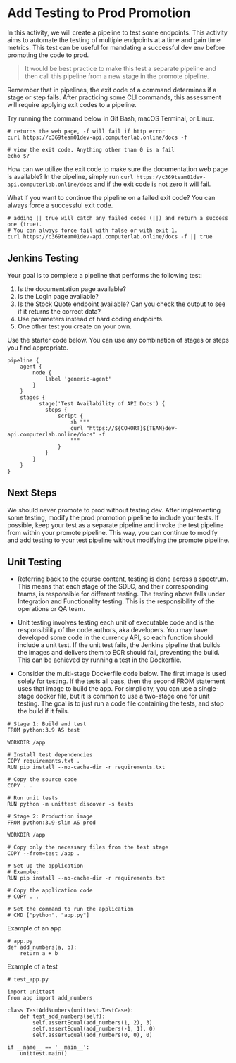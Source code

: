 # Add Testing to Prod Promotion

<p>In this activity, we will create a pipeline to test some endpoints. This activity aims to automate the testing of multiple endpoints at a time and gain time metrics. This test can be useful for mandating a successful dev env before promoting the code to prod.  </p>


> It would be best practice to make this test a separate pipeline and then call this pipeline from a new stage in the promote pipeline.  


<p>Remember that in pipelines, the exit code of a command determines if a stage or step fails. After practicing some CLI commands, this assessment will require applying exit codes to a pipeline.  </p>

<p>Try running the command below in Git Bash, macOS Terminal, or Linux.  </p>

```
# returns the web page, -f will fail if http error
curl https://c369team01dev-api.computerlab.online/docs -f

# view the exit code. Anything other than 0 is a fail
echo $? 
```

How can we utilize the exit code to make sure the documentation web page is available? In the pipeline, simply run `curl https://c369team01dev-api.computerlab.online/docs` and if the exit code is not zero it will fail.  


What if you want to continue the pipeline on a failed exit code? You can always force a successful exit code.  

```
# adding || true will catch any failed codes (||) and return a success one (true). 
# You can always force fail with false or with exit 1. 
curl https://c369team01dev-api.computerlab.online/docs -f || true
```

## Jenkins Testing

Your goal is to complete a pipeline that performs the following test:  

1. Is the documentation page available?
2. Is the Login page available? 
3. Is the Stock Quote endpoint available? Can you check the output to see if it returns the correct data?
4. Use parameters instead of hard coding endpoints.
5. One other test you create on your own.


Use the starter code below. You can use any combination of stages or steps you find appropriate.  

```
pipeline {
    agent {
        node {
            label 'generic-agent'
        }
    }
    stages {
          stage('Test Availability of API Docs') {
            steps {
                script {
                    sh """
                    curl "https://${COHORT}${TEAM}dev-api.computerlab.online/docs" -f
                    """
                }
            }
        }
    }
}
```

## Next Steps
We should never promote to prod without testing dev. After implementing some testing, modify the prod promotion pipeline to include your tests. If possible, keep your test as a separate pipeline and invoke the test pipeline from within your promote pipeline. This way, you can continue to modify and add testing to your test pipeline without modifying the promote pipeline. 

## Unit Testing

- Referring back to the course content, testing is done across a spectrum. This means that each stage of the SDLC, and their corresponding teams, is responsible for different testing. The testing above falls under Integration and Functionality testing. This is the responsibility of the operations or QA team.  


- Unit testing involves testing each unit of executable code and is the responsibility of the code authors, aka developers.
You may have developed some code in the currency API, so each function should include a unit test. If the unit test fails, the Jenkins pipeline that builds the images and delivers them to ECR should fail, preventing the build. This can be achieved by running a test in the Dockerfile.  


- Consider the multi-stage Dockerfile code below. The first image is used solely for testing. If the tests all pass, then the second FROM statement uses that image to build the app. For simplicity, you can use a single-stage docker file, but it is common to use a two-stage one for unit testing. The goal is to just run a code file containing the tests, and stop the build if it fails.  

```
# Stage 1: Build and test
FROM python:3.9 AS test

WORKDIR /app

# Install test dependencies
COPY requirements.txt .
RUN pip install --no-cache-dir -r requirements.txt

# Copy the source code
COPY . .

# Run unit tests
RUN python -m unittest discover -s tests

# Stage 2: Production image
FROM python:3.9-slim AS prod

WORKDIR /app

# Copy only the necessary files from the test stage
COPY --from=test /app .

# Set up the application
# Example:
RUN pip install --no-cache-dir -r requirements.txt

# Copy the application code
# COPY . .

# Set the command to run the application
# CMD ["python", "app.py"]

```

Example of an app  

```
# app.py
def add_numbers(a, b):
    return a + b
```

Example of a test  

```
# test_app.py

import unittest
from app import add_numbers

class TestAddNumbers(unittest.TestCase):
    def test_add_numbers(self):
        self.assertEqual(add_numbers(1, 2), 3)
        self.assertEqual(add_numbers(-1, 1), 0)
        self.assertEqual(add_numbers(0, 0), 0)

if __name__ == '__main__':
    unittest.main()
```
